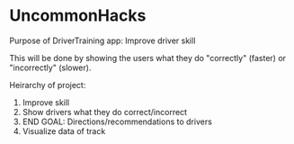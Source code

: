 # UncommonHacks

Purpose of DriverTraining app: Improve driver skill

This will be done by showing the users what they do "correctly" (faster) or "incorrectly" (slower).

Heirarchy of project:
1. Improve skill
  1. Show drivers what they do correct/incorrect
2. END GOAL: Directions/recommendations to drivers
3. Visualize data of track
